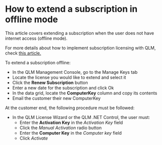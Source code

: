 # How to extend a subscription in offline mode

This article covers extending a subscription when the user does not have internet access (offline mode).

For more details about how to implement subscription licensing with QLM, check [this article.](https://support.soraco.co/hc/en-us/articles/200754094-How-to-implement-software-subscription)

To extend a subscription offline:

* In the QLM Management Console, go to the Manage Keys tab
* Locate the license you would like to extend and select it&#x20;
* Click the **Renew Subscription** button&#x20;
* Enter a new date for the subscription and click Ok
* In the data grid, locate the **ComputerKey** column and copy its contents
* Email the customer their new ComputerKey

At the customer end, the following procedure must be followed:

* In the QLM License Wizard or the QLM .NET Control, the user must:
  * Enter the **Activation Key** in the _Activation Key_ field
  * Click the _Manual Activation_ radio button
  * Enter the **Computer Key** in the _Computer key_ field
  * Click _Activate_
